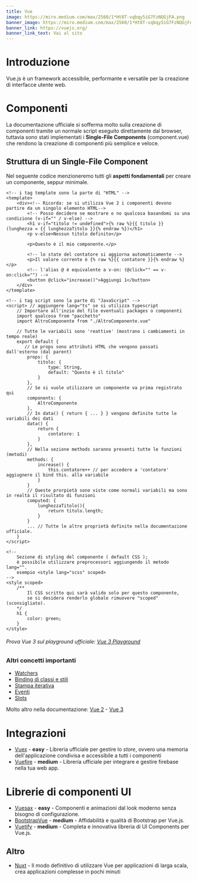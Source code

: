 ```yaml
---
title: Vue
image: https://miro.medium.com/max/2560/1*Ht8T-vqbqy5iG7FzNQGjFA.png
banner_image: https://miro.medium.com/max/2560/1*Ht8T-vqbqy5iG7FzNQGjFA.png
banner_link: https://vuejs.org/
banner_link_text: Vai al sito
---
```


# Introduzione

Vue.js è un framework accessibile, performante e versatile per la creazione di interfacce utente web.

# Componenti

La documentazione ufficiale si sofferma molto sulla creazione di componenti tramite un normale script eseguito direttamente dal browser,
tuttavia sono stati implementati i **Single-File Components** (component.vue) che rendono la creazione di componenti più semplice e veloce.

## Struttura di un Single-File Component

Nel seguente codice menzioneremo tutti gli **aspetti fondamentali** per creare un componente, seppur minimale.

```vue
<!-- i tag template sono la parte di "HTML" -->
<template>
    <div><!-- Ricorda: se si utilizza Vue 2 i componenti devono partire da un singolo elemento HTML-->
        <!-- Posso decidere se mostrare o no qualcosa basandomi su una condizione (v-if="" / v-else) -->
        <h1 v-if="titolo != undefined">{% raw %}{{ titolo }} (lunghezza = {{ lunghezzaTitolo }}{% endraw %})</h1>
        <p v-else>Nessun titolo definito</p>
        
        <p>Questo è il mio componente.</p>
        
        <!-- lo state del contatore si aggiorna automaticamente -->
        <p>Il valore corrente è {% raw %}{{ contatore }}{% endraw %}</p>
        <!-- l'alias @ è equivalente a v-on: (@click="" == v-on:click="") -->
        <button @click="increase()">Aggiungi 1</button>
    </div>
</template>

<!-- i tag script sono la parte di "JavaScript" -->
<script> // aggiungere lang="ts" se si utilizza typescript
    // Importare all'inzio del file eventuali packages o componenti
    import qualcosa from "pacchetto"
    import AltroComponente from "./AltroComponente.vue"
    
    // Tutte le variabili sono 'reattive' (mostrano i cambiamenti in tempo reale)
    export default {
       // Le props sono attributi HTML che vengono passati dall'esterno (dal parent)
        props: {
            titolo: {
                type: String,
                default: "Questo è il titolo"
            }
        },
        // Se si vuole utilizzare un componente va prima registrato qui
        components: {
            AltroComponente
        },
        // In data() { return { ... } } vengono definite tutte le variabili dei dati
        data() {
            return {
                contatore: 1
            }
        },
        // Nella sezione methods saranno presenti tutte le funzioni (metodi)
        methods: {
            increase() {
                this.contatore++ // per accedere a 'contatore' aggiugnere il bind this. alla variabile
            }
        }
        // Queste prorpietà sono viste come normali variabili ma sono in realtà il risultato di funzioni
        computed: {
            lunghezzaTitolo(){
                return titolo.length;
            }
        }
        ... // Tutte le altre proprietà definite nella documentazione ufficiale.
    }
</script>

<!--
    Sezione di styling del componente ( default CSS );  
    è possibile utilizzare preprocessori aggiungendo il metodo lang="".
    esempio <style lang="scss" scoped>
-->
<style scoped>
    /**
    	Il CSS scritto qui sarà valido solo per questo componente,
    	se si desidera renderlo globale rimuovere "scoped" (sconsigliato).
    */
    h1 {
        color: green;
    }
</style>
```
###### Prova Vue 3 sul playground ufficiale: [Vue 3 Playground](https://sfc.vuejs.org)


### Altri concetti importanti

- [Watchers](https://vuejs.org/v2/guide/computed.html#Watchers)
- [Binding di classi e stili](https://vuejs.org/v2/guide/class-and-style.html)
- [Stampa iterativa](https://vuejs.org/v2/guide/list.html)
- [Eventi](https://vuejs.org/v2/guide/events.html)
- [Slots](https://vuejs.org/v2/guide/components-slots.html)

Molto altro nella documentazione: [Vue 2](https://v2.vuejs.org/v2/guide/) - [Vue 3](https://vuejs.org/guide/)

# Integrazioni
- [Vuex](https://vuex.vuejs.org/) - **easy** - Libreria ufficiale per gestire lo *store*, ovvero una memoria dell'applicazione condivisa e accessibile a tutti i componenti
- [Vuefire](https://vuefire.vuejs.org/) - **medium** - Libreria ufficiale per integrare e gestire firebase nella tua web app.

# Librerie di componenti UI
- [Vuesax](https://vuesax.com/) - **easy** - Componenti e animazioni dal look moderno senza bisogno di configurazione.
- [BootstrapVue](https://bootstrap-vue.org/) - **medium** - Affidabilità e qualità di Bootstrap per Vue.js.
- [Vuetify](https://vuetifyjs.com/) - **medium** - Completa e innovativa libreria di UI Components per Vue.js.

## Altro
- [Nuxt](https://nuxtjs.org/) - Il modo definitivo di utilizzare Vue per applicazioni di larga scala, crea applicazioni complesse in pochi minuti

<br />